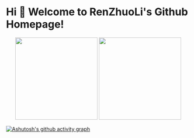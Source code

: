# Hi 🎉 Welcome to RenZhuoLi's Github Homepage!



<div align="center"> 
  <img height="225px" src="https://github-readme-stats.vercel.app/api?username=RRRRR0204&theme=radical" />
 <img height="225px" src="https://github-readme-stats.vercel.app/api/top-langs/?username=RRRRR0204&theme=dark&layout=compact" /> 
</div>

[![Ashutosh's github activity graph](https://github-readme-activity-graph.cyclic.app/graph?username=RRRRR0204&theme=github)](https://github.com/ashutosh00710/github-readme-activity-graph)


